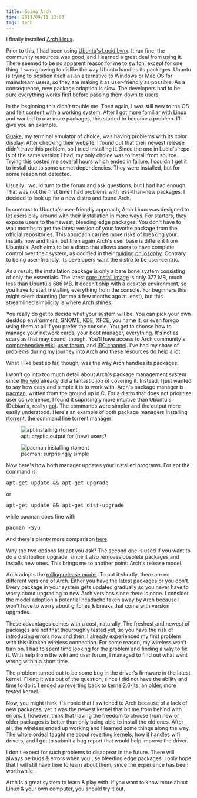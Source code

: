 ```yaml
---
title: Going Arch
time: 2011/09/11 13:03
tags: tech
---
```

I finally installed [Arch Linux](http://archlinux.org).

Prior to this, I had been using [Ubuntu's Lucid Lynx](https://wiki.ubuntu.com/LucidLynx). It ran fine, the community resources was good, and I learned a great deal from using it. There seemed to be no apparent reason for me to switch, except for one thing. I was growing to dislike the way Ubuntu handles its packages. Ubuntu is trying to position itself as an alternative to Windows or Mac OS for mainstream users, so they are making it as user-friendly as possible. As a consequence, new package adoption is slow. The developers had to be sure everything works first before passing them down to users. 

In the beginning this didn't trouble me. Then again, I was still new to the OS and felt content with a working system. After I got more familiar with Linux and wanted to use more packages, this started to become a problem. I'll give you an example.

[Guake](http://guake.org/), my terminal emulator of choice, was having problems with its color display. After checking their website, I found out that their newest release didn't have this problem, so I tried installing it. Since the one in Lucid's repo is of the same version I had, my only choice was to install from source. Trying this costed me several hours which ended in failure. I couldn't get it to install due to some unmet dependencies. They were installed, but for some reason not detected. 

Usually I would turn to the forum and ask questions, but I had had enough. That was not the first time I had problems with less-than-new packages. I decided to look up for a new distro and found Arch.

In contrast to Ubuntu's user-friendly approach, Arch Linux was designed to let users play around with their installation in more ways. For starters, they expose users to the newest, bleeding edge packages. You don't have to wait months to get the latest version of your favorite package from the official repositories. This approach carries more risks of breaking your installs now and then, but then again Arch's user base is different from Ubuntu's. Arch aims to be a distro that allows users to have complete control over their system, as codified in their [guiding philosophy](https://wiki.archlinux.org/index.php/The_Arch_Way). Contrary to being user-friendly, its developers want the distro to be user-centric.

As a result, the installation package is only a bare bone system consisting of only the essentials. The latest [core install image](http://www.archlinux.org/news/20110819-installation-media/) is only 377 MB, much less than [Ubuntu's](http://releases.ubuntu.com/10.10/) 686 MB. It doesn't ship with a desktop environment, so you have to start installing everything from the console. For beginners this might seem daunting (for me a few months ago at least), but this streamlined simplicity is where Arch shines.

You really do get to decide what your system will be. You can pick your own desktop environment, GNOME, KDE, XFCE, you name it, or even forego using them at all if you prefer the console. You get to choose how to manage your network cards, your boot manager, everything. It's not as scary as that may sound, though. You'll have access to Arch community's [comprehensive wiki](https://wiki.archlinux.org/index.php/Main_Page), [user forum](https://bbs.archlinux.org/), and [IRC channel](https://wiki.archlinux.org/index.php/IRC_Channel). I've had my share of problems during my journey into Arch and these resources do help a lot. 

What I like best so far, though, was the way Arch handles its packages.

I won't go into too much detail about Arch's package management system since [the wiki](https://wiki.archlinux.org/index.php/Arch_Build_System) already did a fantastic job of covering it. Instead, I just wanted to say how easy and simple it is to work with. Arch's package manager is [pacman](https://wiki.archlinux.org/index.php/Pacman), written from the ground up in C. For a distro that does not prioritize user convenience, I found it suprisingly more intuitive than Ubuntu's (Debian's, really) [apt](http://wiki.debian.org/Apt). The commands were simpler and the output more easily understood. Here's an example of both package managers installing [rtorrent](http://libtorrent.rakshasa.no/), the command line torrent manager:

<figure>
  <img src="/img/blog/003_apt.jpg" alt="apt installing rtorrent" title="apt installing rtorrent">
  <figcaption>apt: cryptic output for (new) users?</figcaption>
</figure>
<figure>
  <img src="/img/blog/003_pacman.jpg" alt="pacman installing rtorrent" title="pacman installing rtorrent">
  <figcaption>pacman: surprisingly simple</figcaption>
</figure>

Now here's how both manager updates your installed programs. For apt the command is 

<pre>apt-get update && apt-get upgrade</pre>

or

<pre>apt-get update && apt-get dist-upgrade</pre>

while pacman does fine with 

<pre>pacman -Syu</pre>

And there's plenty more comparison [here](https://wiki.archlinux.org/index.php/Pacman_Rosetta).

Why the two options for apt you ask? The second one is used if you want to do a distribution upgrade, since it also removes obsolete packages and installs new ones. This brings me to another point: Arch's release model. 

Arch adopts the [rolling release model](http://en.wikipedia.org/wiki/Rolling_release). To put it shortly, there are no different versions of Arch. Either you have the latest packages or you don't. Every package in your system gets updated gradually so you never have to worry about upgrading to new Arch versions since there is none. I consider the model adoption a potential headache taken away by Arch because I won't have to worry about glitches & breaks that come with version upgrades. 

These advantages comes with a cost, naturally. The freshest and newest of packages are not that thouroughly tested yet, so you have the risk of introducing errors now and then. I already experienced my first problem with this: broken wireless connection. For some reason, my wireless won't turn on. I had to spent time looking for the problem and finding a way to fix it. With help from the wiki and user forum, I managed to find out what went wrong within a short time.

The problem turned out to be some bug in the driver's firmware in the latest kernel. Fixing it was out of the question, since I did not have the ability and time to do it. I ended up reverting back to [kernel2.6-lts](https://bbs.archlinux.org/viewtopic.php?id=78784), an older, more tested kernel.

Now, you might think it's ironic that I switched to Arch because of a lack of new packages, yet it was the newest kernel that bit me from behind with errors. I, however, think that having the freedom to choose from new or older packages is better than only being able to install the old ones. After all, the wireless ended up working and I learned some things along the way. The whole ordeal taught me about reverting kernels, how it handles wifi drivers, and I got to submit a bug report that would help improve the driver.

I don't expect for such problems to disappear in the future. There will always be bugs & errors when you use bleeding edge packages. I only hope that I will still have time to learn about them, since the experience has been worthwhile.

Arch is a great system to learn & play with. If you want to know more about Linux & your own computer, you should try it out.
